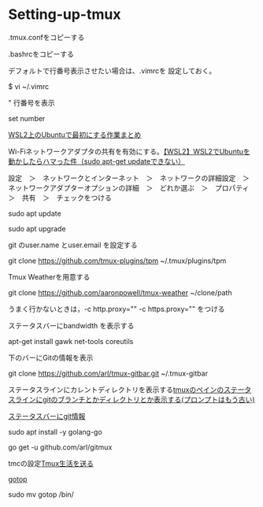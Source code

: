 # Setting-up-tmux

.tmux.confをコピーする

.bashrcをコピーする

デフォルトで行番号表示させたい場合は、.vimrcを
設定しておく。

$ vi ~/.vimrc

" 行番号を表示

set number

[WSL2上のUbuntuで最初にする作業まとめ](https://qiita.com/nab/items/18b5b6092ae0fc31a457)

Wi-Fiネットワークアダプタの共有を有効にする。[【WSL2】WSL2でUbuntuを動かしたらハマった件（sudo apt-get updateできない）](https://qiita.com/riraosan/items/3b036367d6d9f4e6b52a)

設定　＞　ネットワークとインターネット　＞　ネットワークの詳細設定　＞　ネットワークアダプターオプションの詳細　＞　どれか選ぶ　＞　プロパティ　＞　共有　＞　チェックをつける

sudo apt update

sudo apt upgrade

git のuser.name とuser.email を設定する

git clone https://github.com/tmux-plugins/tpm ~/.tmux/plugins/tpm

Tmux Weatherを用意する

git clone https://github.com/aaronpowell/tmux-weather ~/clone/path

うまく行かないときは，-c http.proxy="" -c https.proxy="" をつける

ステータスバーにbandwidth を表示する

apt-get install gawk net-tools coreutils

下のバーにGitの情報を表示

git clone https://github.com/arl/tmux-gitbar.git ~/.tmux-gitbar

ステータスラインにカレントディレクトリを表示する[tmuxのペインのステータスラインにgitのブランチとかディレクトリとか表示する(プロンプトはもう古い)](https://qiita.com/arks22/items/db8eb6a14223ce29219a)

[ステータスバーにgit情報](https://github.com/arl/gitmux)

sudo apt install -y golang-go

go get -u github.com/arl/gitmux

tmcの設定[Tmux生活を送る](https://qiita.com/aoi_stoic/items/df7533a2cbd475cc1394)

[gotop](https://github.com/cjbassi/gotop)

sudo mv gotop /bin/

